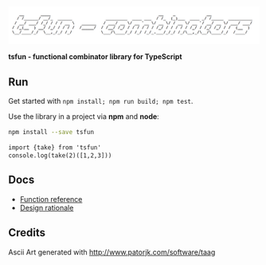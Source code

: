 ![alt](splash.png)                                            

**tsfun - functional combinator library for TypeScript**

## Run

Get started with `npm install; npm run build; npm test`.

Use the library in a project via **npm** and **node**:

```bash
npm install --save tsfun
```

```
import {take} from 'tsfun'
console.log(take(2)([1,2,3]))
```

## Docs

* [Function reference](doc/reference.md)
* [Design rationale](doc/design.md) 
 
## Credits 
 
Ascii Art generated with http://www.patorjk.com/software/taag



